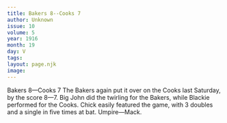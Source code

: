```yaml
---
title: Bakers 8--Cooks 7
author: Unknown
issue: 10
volume: 5
year: 1916
month: 19
day: V
tags:
layout: page.njk
image:
---
```

Bakers 8—Cooks 7      The Bakers again put it over on the Cooks last Saturday, by the score 8—7.   Big John did the twirling for the Bakers, while Blackie performed for the Cooks.   Chick easily featured the game, with 3 doubles and a single in five times at bat.   Umpire—Mack.   

